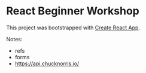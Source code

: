 # React Beginner Workshop

This project was bootstrapped with [Create React App](https://github.com/facebookincubator/create-react-app).

Notes:

* refs
* forms
* https://api.chucknorris.io/
